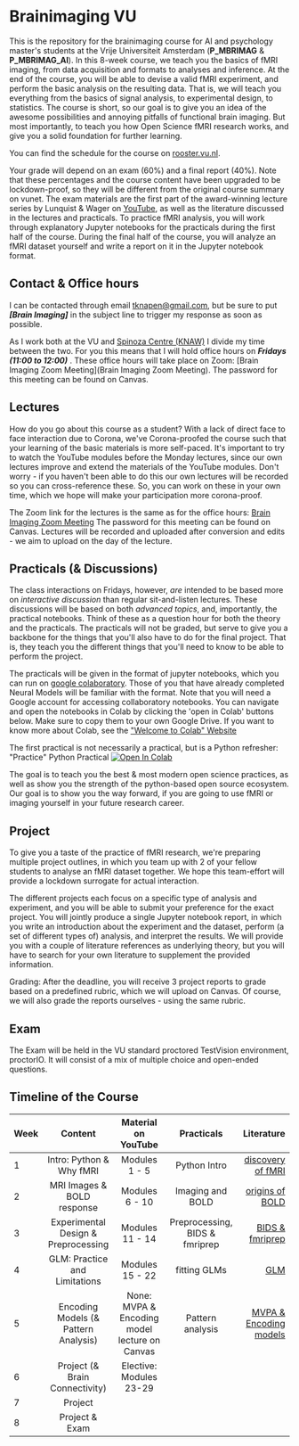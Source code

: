 # Brainimaging VU

This is the repository for the brainimaging course for AI and psychology master's students at the Vrije Universiteit Amsterdam (**P_MBRIMAG** & **P_MBRIMAG_AI**). In this 8-week course, we teach you the basics of fMRI imaging, from data acquisition and formats to analyses and inference. At the end of the course, you will be able to devise a valid fMRI experiment, and perform the basic analysis on the resulting data. That is, we will teach you everything from the basics of signal analysis, to experimental design, to statistics. The course is short, so our goal is to give you an idea of the awesome possibilities and annoying pitfalls of functional brain imaging. But most importantly, to teach you how Open Science fMRI research works, and give you a solid foundation for further learning. 

You can find the schedule for the course on [rooster.vu.nl](http://rooster.vu.nl).

Your grade will depend on an exam (60%) and a final report (40%). Note that these percentages and the course content have been upgraded to be lockdown-proof, so they will be different from the original course summary on vunet. The exam materials are the first part of the award-winning lecture series by Lunquist & Wager on [YouTube](https://youtube.com/playlist?list=PLfXA4opIOVrGHncHRxI3Qa5GeCSudwmxM), as well as the literature discussed in the lectures and practicals. To practice fMRI analysis, you will work through explanatory Jupyter notebooks for the practicals during the first half of the course. During the final half of the course, you will analyze an fMRI dataset yourself and write a report on it in the Jupyter notebook format. 

## Contact & Office hours

I can be contacted through email [tknapen@gmail.com](mailto:tknapen@gmail.com), but be sure to put ***[Brain Imaging]*** in the subject line to trigger my response as soon as possible.

As I work both at the VU and [Spinoza Centre (KNAW)](http://www.spinozacentre.nl) I divide my time between the two. For you this means that I will hold office hours on ***Fridays (11:00 to 12:00)*** . These office hours will take place on Zoom: [Brain Imaging Zoom Meeting](Brain Imaging Zoom Meeting). The password for this meeting can be found on Canvas. 

## Lectures

How do you go about this course as a student? With a lack of direct face to face interaction due to Corona, we've Corona-proofed the course such that your learning of the basic materials is more self-paced. It's important to try to watch the YouTube modules before the Monday lectures, since our own lectures improve and extend the materials of the YouTube modules. Don't worry - if you haven't been able to do this our own lectures will be recorded so you can cross-reference these. So, you can work on these in your own time, which we hope will make your participation more corona-proof. 

The Zoom link for the lectures is the same as for the office hours: [Brain Imaging Zoom Meeting](https://us02web.zoom.us/j/86981797940) The password for this meeting can be found on Canvas. Lectures will be recorded and uploaded after conversion and edits - we aim to upload on the day of the lecture.

## Practicals (& Discussions)

The class interactions on Fridays, however, *are* intended to be based more on *interactive discussion* than regular sit-and-listen lectures. These discussions will be based on both *advanced topics*, and, importantly, the practical notebooks. Think of these as a question hour for both the theory and the practicals. The practicals will not be graded, but serve to give you a backbone for the things that you'll also have to do for the final project. That is, they teach you the different things that you'll need to know to be able to perform the project. 

The practicals will be given in the format of jupyter notebooks, which you can run on [google colaboratory](https://colab.research.google.com/). Those of you that have already completed Neural Models will be familiar with the format. Note that you will need a Google account for accessing collaboratory notebooks. You can navigate and open the notebooks in Colab by clicking the 'open in Colab' buttons below. Make sure to copy them to your own Google Drive. If you want to know more about Colab, see the ["Welcome to Colab" Website](https://colab.research.google.com)

The first practical is not necessarily a practical, but is a Python refresher: 
"Practice" Python Practical [![Open In Colab](https://colab.research.google.com/assets/colab-badge.svg)](https://colab.research.google.com/github/tknapen/NMCP_AI_2020/blob/main/practicals/python_tutorial.ipynb)

The goal is to teach you the best & most modern open science practices, as well as show you the strength of the python-based open source ecosystem. Our goal is to show you the way forward, if you are going to use fMRI or imaging yourself in your future research career. 

## Project

To give you a taste of the practice of fMRI research, we're preparing multiple project outlines, in which you team up with 2 of your fellow students to analyse an fMRI dataset together. We hope this team-effort will provide a lockdown surrogate for actual interaction. 

The different projects each focus on a specific type of analysis and experiment, and you will be able to submit your preference for the exact project. You will jointly produce a single Jupyter notebook report, in which you write an introduction about the experiment and the dataset, perform (a set of different types of) analysis, and interpret the results. We will provide you with a couple of literature references as underlying theory, but you will have to search for your own literature to supplement the provided information. 

Grading: After the deadline, you will receive 3 project reports to grade based on a predefined rubric, which we will upload on Canvas. Of course, we will also grade the reports ourselves - using the same rubric. 

## Exam

The Exam will be held in the VU standard proctored TestVision environment, proctorIO. It will consist of a mix of multiple choice and open-ended questions. 

## Timeline of the Course

| Week           | Content      | Material on YouTube    | Practicals | Literature  |
| :------------- | :----------: | :-----------: | :-----------: | -----------: |
|  1 | Intro: Python & Why fMRI   | Modules 1 - 5   | Python Intro | [discovery of fMRI](https://canvas.vu.nl/courses/53635/files/folder/literature/discovery%20of%20fMRI)
|  2 | MRI Images & BOLD response   | Modules 6 - 10   | Imaging and BOLD | [origins of BOLD](https://canvas.vu.nl/courses/53635/files/folder/literature/GLM)
|  3 | Experimental Design & Preprocessing   | Modules 11 - 14   | Preprocessing, BIDS & fmriprep | [BIDS & fmriprep](https://canvas.vu.nl/courses/53635/files/folder/literature/BIDS)
|  4 | GLM: Practice and Limitations | Modules 15 - 22  | fitting GLMs | [GLM](https://canvas.vu.nl/courses/53635/files/folder/literature/GLM)
|  5 | Encoding Models (& Pattern Analysis)   |  None: MVPA & Encoding model lecture on Canvas  | Pattern analysis | [MVPA & Encoding models](https://canvas.vu.nl/courses/53635/files/folder/literature/Patterns)
|  6 | Project (& Brain Connectivity)  | Elective: Modules 23-29  | 
|  7 | Project   |   |  | 
|  8 | Project & Exam   |   | | 
